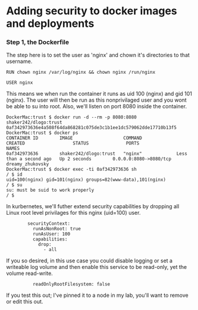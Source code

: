 # Adding security to docker images and deployments
### Step 1, the Dockerfile
The step here is to set the user as 'nginx' and chown it's directories to that username.
```
RUN chown nginx /var/log/nginx && chown nginx /run/nginx

USER nginx
```
This means we when run the container it runs as uid 100 (nginx) and gid 101 (nginx). The user will then be run as this nonprivilaged user and you wont be able to su into root. Also, we'll listen on port 8080 inside the container.

```
DockerMac:trust $ docker run -d --rm -p 8080:8080 shaker242/dlogo:trust
0af342973636e4a508f64da868281c075de3c1b1ee1dc579062dde17710b13f5
DockerMac:trust $ docker ps
CONTAINER ID        IMAGE                   COMMAND             CREATED                  STATUS              PORTS                    NAMES
0af342973636        shaker242/dlogo:trust   "nginx"             Less than a second ago   Up 2 seconds        0.0.0.0:8080->8080/tcp   dreamy_zhukovsky
DockerMac:trust $ docker exec -ti 0af342973636 sh
/ $ id
uid=100(nginx) gid=101(nginx) groups=82(www-data),101(nginx)
/ $ su
su: must be suid to work properly
/ $
```

In kurbernetes, we'll futher extend security capabilities by dropping all Linux root level privilages for this nginx (uid=100) user. 

```
        securityContext:
          runAsNonRoot: true
          runAsUser: 100
          capabilities:
            drop:
              - all
```
If you so desired, in this use case you could disable logging or set a writeable log volume and then enable this service to be read-only, yet the volume read-write.

```
          readOnlyRootFilesystem: false
```
If you test this out; I've pinned it to a node in my lab, you'll want to remove or edit this out.